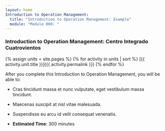 ```yaml
---
layout: home
Introduction to Operation Management:
  title: "Introduction to Operation Management: Example"
  module: "Module 000: "
---
```


### Introduction to Operation Management: Centro Integrado Cuatrovientos

{% assign units = site.pages  %}
{% for activity in units  | sort  %}
[{{ activity.unit.title }}]({{ activity.permalink }})
{% endfor %}


After you complete this Introduction to Operation Management, you will be able to:
- Cras tincidunt massa et nunc vulputate, eget vestibulum massa tincidunt.
- Maecenas suscipit at nisl vitae malesuada.
- Suspendisse eu arcu id velit consequat venenatis.

- **Estimated Time**: 300 minutes

